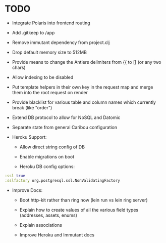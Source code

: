 # TODO

- Integrate Polaris into frontend routing

- Add .gitkeep to /app

- Remove immutant dependency from project.clj

- Drop default memory size to 512MB

- Provide means to change the Antlers delimiters from {{ to [[ (or any two chars)

- Allow indexing to be disabled

- Put template helpers in their own key in the request map and merge them into the root request on render

- Provide blacklist for various table and column names which currently break (like "order")

- Extend DB protocol to allow for NoSQL and Datomic

- Separate state from general Caribou configuration

- Heroku Support:  

    - Allow direct string config of DB

    - Enable migrations on boot

    - Heroku DB config options:  

```clj
:ssl true
:sslfactory org.postgresql.ssl.NonValidatingFactory
```

- Improve Docs:

    - Boot http-kit rather than ring now (lein run vs lein ring server)

    - Explain how to create values of all the various field types (addresses, assets, enums)

    - Explain associations

    - Improve Heroku and Immutant docs
